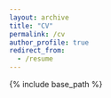 ```yaml
---
layout: archive
title: "CV"
permalink: /cv
author_profile: true
redirect_from:
  - /resume
---
```


{% include base_path %}


